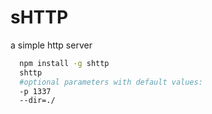 # sHTTP
a simple http server
```bash
  npm install -g shttp
  shttp 
  #optional parameters with default values:
  -p 1337 
  --dir=./
```
